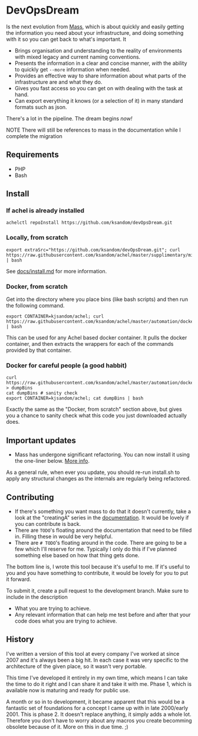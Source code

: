 # DevOpsDream
Is the next evolution from [Mass](https://github.com/ksandom/mass), which is about quickly and easily getting the information you need about your infrastructure, and doing something with it so you can get back to what's important. It

* Brings organisation and understanding to the reality of environments with mixed legacy and current naming conventions.
* Presents the information in a clear and concise manner, *with* the ability to quickly get `--more` information when needed.
* Provides an effective way to share information about what parts of the infrastructure are and what they do.
* Gives you fast access so you can get on with dealing with the task at hand.
* Can export everything it knows (or a selection of it) in many standard formats such as json.

There's a lot in the pipeline. The dream begins *now!*

NOTE There will still be references to mass in the documentation while I complete the migration

## Requirements

* PHP
* Bash

## Install

### If achel is already installed

    achelctl repoInstall https://github.com/ksandom/devOpsDream.git

### Locally, from scratch

    export extraSrc="https://github.com/ksandom/devOpsDream.git"; curl https://raw.githubusercontent.com/ksandom/achel/master/supplimentary/misc/webInstall | bash

See [docs/install.md](mass/tree/master/docs/install.md) for more information.

### Docker, from scratch

Get into the directory where you place bins (like bash scripts) and then run the following command.

    export CONTAINER=kjsandom/achel; curl https://raw.githubusercontent.com/ksandom/achel/master/automation/dockerExternal/dumpBins | bash

This can be used for any Achel based docker container. It pulls the docker container, and then extracts the wrappers for each of the commands provided by that container.

### Docker for careful people (a good habbit)

    curl https://raw.githubusercontent.com/ksandom/achel/master/automation/dockerExternal/dumpBins > dumpBins
    cat dumpBins # sanity check
    export CONTAINER=kjsandom/achel; cat dumpBins | bash

Exactly the same as the "Docker, from scratch" section above, but gives you a chance to sanity check what this code you just downloaded actually does.


## Important updates

* Mass has undergone significant refactoring. You can now install it using the one-liner below. [More info](mass/tree/master/docs/install.md).

As a general rule, when ever you update, you should re-run install.sh to apply any structural changes as the internals are regularly being refactored.

## Contributing

* If there's something you want mass to do that it doesn't currently, take a look at the "creatingA" series in the [documentation](tree/master/docs). It would be lovely if you can contribute is back.
* There are `TODO`'s floating around the documentation that need to be filled in. Filling these in would be very helpful.
* There are `# TODO`'s floating around in the code. There are going to be a few which I'll reserve for me. Typically I only do this if I've planned something else based on how that thing gets done.

The bottom line is, I wrote this tool because it's useful to me. If it's useful to you and you have something to contribute, it would be lovely for you to put it forward.

To submit it, create a pull request to the development branch. Make sure to include in the description
* What you are trying to achieve.
* Any relevant information that can help me test before and after that your code does what you are trying to achieve.

## History

I've written a version of this tool at every company I've worked at since 2007 and it's always been a big hit. In each case it was very specific to the architecture of the given place, so it wasn't very portable.

This time I've developed it entirely in my own time, which means I can take the time to do it right and I can share it and take it with me. Phase 1, which is available now is maturing and ready for public use.

A month or so in to development, it became apparent that this would be a fantastic set of foundations for a concept I came up with in late 2000/early 2001. This is phase 2. It doesn't replace anything, it simply adds a whole lot. Therefore you don't have to worry about any macros you create becomming obsolete because of it. More on this in due time. ;)
 
